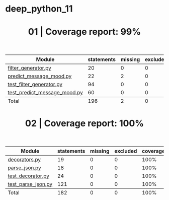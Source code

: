 # deep_python_11

<body class="indexfile">
<header>
    <div class="content">
        <h1>01 | Coverage report:
            <span class="pc_cov">99%</span>
        </h1>
    </div>
</header>
<main id="index">
    <table class="index" data-sortable>
        <thead>
            <tr class="tablehead" title="Click to sort">
                <th class="name left" aria-sort="none" data-shortcut="n">Module</th>
                <th aria-sort="none" data-default-sort-order="descending" data-shortcut="s">statements</th>
                <th aria-sort="none" data-default-sort-order="descending" data-shortcut="m">missing</th>
                <th aria-sort="none" data-default-sort-order="descending" data-shortcut="x">excluded</th>
                <th class="right" aria-sort="none" data-shortcut="c">coverage</th>
            </tr>
        </thead>
        <tbody>
            <tr class="file">
                <td class="name left"><a href="filter_generator_py.html">filter_generator.py</a></td>
                <td>20</td>
                <td>0</td>
                <td>0</td>
                <td class="right" data-ratio="20 20">100%</td>
            </tr>
            <tr class="file">
                <td class="name left"><a href="predict_message_mood_py.html">predict_message_mood.py</a></td>
                <td>22</td>
                <td>2</td>
                <td>0</td>
                <td class="right" data-ratio="20 22">91%</td>
            </tr>
            <tr class="file">
                <td class="name left"><a href="test_filter_generator_py.html">test_filter_generator.py</a></td>
                <td>94</td>
                <td>0</td>
                <td>0</td>
                <td class="right" data-ratio="94 94">100%</td>
            </tr>
            <tr class="file">
                <td class="name left"><a href="test_predict_message_mood_py.html">test_predict_message_mood.py</a></td>
                <td>60</td>
                <td>0</td>
                <td>0</td>
                <td class="right" data-ratio="60 60">100%</td>
            </tr>
        </tbody>
        <tfoot>
            <tr class="total">
                <td class="name left">Total</td>
                <td>196</td>
                <td>2</td>
                <td>0</td>
                <td class="right" data-ratio="194 196">99%</td>
            </tr>
        </tfoot>
    </table>
</main>
</body>
<body class="indexfile">
<header>
    <div class="content">
        <h1>02 | Coverage report:
            <span class="pc_cov">100%</span>
        </h1>
    </div>
</header>
<main id="index">
    <table class="index" data-sortable>
        <thead>
            <tr class="tablehead" title="Click to sort">
                <th class="name left" aria-sort="none" data-shortcut="n">Module</th>
                <th aria-sort="none" data-default-sort-order="descending" data-shortcut="s">statements</th>
                <th aria-sort="none" data-default-sort-order="descending" data-shortcut="m">missing</th>
                <th aria-sort="none" data-default-sort-order="descending" data-shortcut="x">excluded</th>
                <th class="right" aria-sort="none" data-shortcut="c">coverage</th>
            </tr>
        </thead>
        <tbody>
            <tr class="file">
                <td class="name left"><a href="decorators_py.html">decorators.py</a></td>
                <td>19</td>
                <td>0</td>
                <td>0</td>
                <td class="right" data-ratio="19 19">100%</td>
            </tr>
            <tr class="file">
                <td class="name left"><a href="parse_json_py.html">parse_json.py</a></td>
                <td>18</td>
                <td>0</td>
                <td>0</td>
                <td class="right" data-ratio="10 10">100%</td>
            </tr>
            <tr class="file">
                <td class="name left"><a href="test_decorator_py.html">test_decorator.py</a></td>
                <td>24</td>
                <td>0</td>
                <td>0</td>
                <td class="right" data-ratio="24 24">100%</td>
            </tr>
            <tr class="file">
                <td class="name left"><a href="test_parse_json_py.html">test_parse_json.py</a></td>
                <td>121</td>
                <td>0</td>
                <td>0</td>
                <td class="right" data-ratio="114 114">100%</td>
            </tr>
        </tbody>
        <tfoot>
            <tr class="total">
                <td class="name left">Total</td>
                <td>182</td>
                <td>0</td>
                <td>0</td>
                <td class="right" data-ratio="167 167">100%</td>
            </tr>
        </tfoot>
    </table>
</main>
</body>

